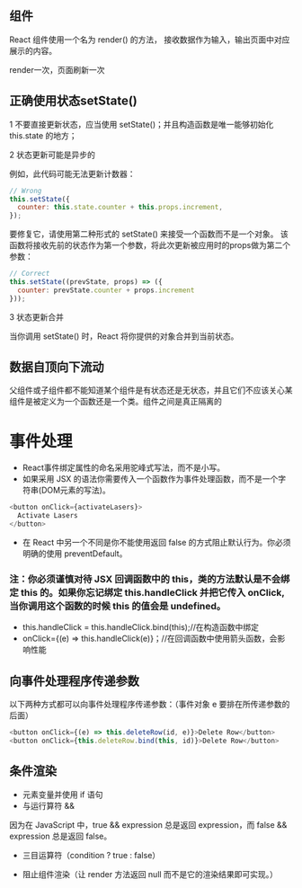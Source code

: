 ## 组件
React 组件使用一个名为 render() 的方法， 接收数据作为输入，输出页面中对应展示的内容。 

render一次，页面刷新一次

## 正确使用状态setState()
1 不要直接更新状态，应当使用 setState()；并且构造函数是唯一能够初始化 this.state 的地方；

2 状态更新可能是异步的

例如，此代码可能无法更新计数器：

```js
// Wrong
this.setState({
  counter: this.state.counter + this.props.increment,
});
```

要修复它，请使用第二种形式的 setState() 来接受一个函数而不是一个对象。 该函数将接收先前的状态作为第一个参数，将此次更新被应用时的props做为第二个参数：

```js
// Correct
this.setState((prevState, props) => ({
  counter: prevState.counter + props.increment
}));
```

3 状态更新合并

当你调用 setState() 时，React 将你提供的对象合并到当前状态。

## 数据自顶向下流动

父组件或子组件都不能知道某个组件是有状态还是无状态，并且它们不应该关心某组件是被定义为一个函数还是一个类。组件之间是真正隔离的

# 事件处理

* React事件绑定属性的命名采用驼峰式写法，而不是小写。
* 如果采用 JSX 的语法你需要传入一个函数作为事件处理函数，而不是一个字符串(DOM元素的写法)。

```js
<button onClick={activateLasers}>
  Activate Lasers
</button>
```

* 在 React 中另一个不同是你不能使用返回 false 的方式阻止默认行为。你必须明确的使用 preventDefault。

### 注：你必须谨慎对待 JSX 回调函数中的 this，类的方法默认是不会绑定 this 的。如果你忘记绑定 this.handleClick 并把它传入 onClick, 当你调用这个函数的时候 this 的值会是 undefined。
* this.handleClick = this.handleClick.bind(this);//在构造函数中绑定
* onClick={(e) => this.handleClick(e)}；//在回调函数中使用箭头函数，会影响性能

## 向事件处理程序传递参数

以下两种方式都可以向事件处理程序传递参数：（事件对象 e 要排在所传递参数的后面）

```js
<button onClick={(e) => this.deleteRow(id, e)}>Delete Row</button>
<button onClick={this.deleteRow.bind(this, id)}>Delete Row</button>
```

## 条件渲染
* 元素变量并使用 if 语句
* 与运行算符 &&

因为在 JavaScript 中，true && expression 总是返回 expression，而 false && expression 总是返回 false。

* 三目运算符（condition ? true : false）

* 阻止组件渲染（让 render 方法返回 null 而不是它的渲染结果即可实现。）




